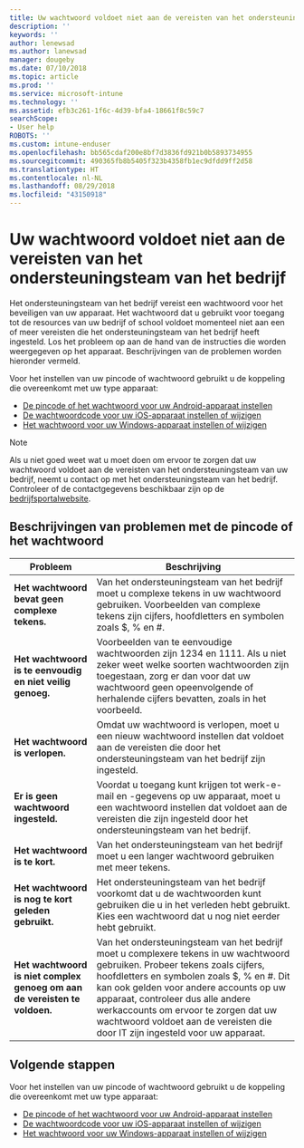 ```yaml
---
title: Uw wachtwoord voldoet niet aan de vereisten van het ondersteuningsteam van het bedrijf | Microsoft Docs
description: ''
keywords: ''
author: lenewsad
ms.author: lanewsad
manager: dougeby
ms.date: 07/10/2018
ms.topic: article
ms.prod: ''
ms.service: microsoft-intune
ms.technology: ''
ms.assetid: efb3c261-1f6c-4d39-bfa4-18661f8c59c7
searchScope:
- User help
ROBOTS: ''
ms.custom: intune-enduser
ms.openlocfilehash: bb565cdaf200e8bf7d3836fd921b0b5893734955
ms.sourcegitcommit: 490365fb8b5405f323b4358fb1ec9dfdd9ff2d58
ms.translationtype: HT
ms.contentlocale: nl-NL
ms.lasthandoff: 08/29/2018
ms.locfileid: "43150918"
---
```

# <a name="your-password-does-not-meet-your-company-supports-requirements"></a>Uw wachtwoord voldoet niet aan de vereisten van het ondersteuningsteam van het bedrijf

Het ondersteuningsteam van het bedrijf vereist een wachtwoord voor het beveiligen van uw apparaat. Het wachtwoord dat u gebruikt voor toegang tot de resources van uw bedrijf of school voldoet momenteel niet aan een of meer vereisten die het ondersteuningsteam van het bedrijf heeft ingesteld. Los het probleem op aan de hand van de instructies die worden weergegeven op het apparaat. Beschrijvingen van de problemen worden hieronder vermeld.

Voor het instellen van uw pincode of wachtwoord gebruikt u de koppeling die overeenkomt met uw type apparaat:

- [De pincode of het wachtwoord voor uw Android-apparaat instellen](set-your-pin-or-password-android.md)
- [De wachtwoordcode voor uw iOS-apparaat instellen of wijzigen](set-or-change-your-passcode-ios.md)
- [Het wachtwoord voor uw Windows-apparaat instellen of wijzigen](set-or-change-your-password-windows.md)

> [!NOTE]
> Als u niet goed weet wat u moet doen om ervoor te zorgen dat uw wachtwoord voldoet aan de vereisten van het ondersteuningsteam van uw bedrijf, neemt u contact op met het ondersteuningsteam van het bedrijf. Controleer of de contactgegevens beschikbaar zijn op de [bedrijfsportalwebsite](https://go.microsoft.com/fwlink/?linkid=2010980).

## <a name="pin-or-password-issue-descriptions"></a>Beschrijvingen van problemen met de pincode of het wachtwoord

| **Probleem** | **Beschrijving** |
|-----------------------------------------------------|------------------------------------------------------------------------------------------------------------------------------------------------------------------------------------------------------------------------------------------------------------------------------------------------------------------------------------------------------------|
| **Het wachtwoord bevat geen complexe tekens.** | Van het ondersteuningsteam van het bedrijf moet u complexe tekens in uw wachtwoord gebruiken. Voorbeelden van complexe tekens zijn cijfers, hoofdletters en symbolen zoals $, % en #. |
| **Het wachtwoord is te eenvoudig en niet veilig genoeg.** | Voorbeelden van te eenvoudige wachtwoorden zijn 1234 en 1111. Als u niet zeker weet welke soorten wachtwoorden zijn toegestaan, zorg er dan voor dat uw wachtwoord geen opeenvolgende of herhalende cijfers bevatten, zoals in het voorbeeld. |
| **Het wachtwoord is verlopen.** | Omdat uw wachtwoord is verlopen, moet u een nieuw wachtwoord instellen dat voldoet aan de vereisten die door het ondersteuningsteam van het bedrijf zijn ingesteld. |
| **Er is geen wachtwoord ingesteld.** | Voordat u toegang kunt krijgen tot werk-e-mail en -gegevens op uw apparaat, moet u een wachtwoord instellen dat voldoet aan de vereisten die zijn ingesteld door het ondersteuningsteam van het bedrijf. |
| **Het wachtwoord is te kort.** | Van het ondersteuningsteam van het bedrijf moet u een langer wachtwoord gebruiken met meer tekens. |
| **Het wachtwoord is nog te kort geleden gebruikt.** | Het ondersteuningsteam van het bedrijf voorkomt dat u de wachtwoorden kunt gebruiken die u in het verleden hebt gebruikt. Kies een wachtwoord dat u nog niet eerder hebt gebruikt. |
| **Het wachtwoord is niet complex genoeg om aan de vereisten te voldoen.** | Van het ondersteuningsteam van het bedrijf moet u complexere tekens in uw wachtwoord gebruiken. Probeer tekens zoals cijfers, hoofdletters en symbolen zoals $, % en #. Dit kan ook gelden voor andere accounts op uw apparaat, controleer dus alle andere werkaccounts om ervoor te zorgen dat uw wachtwoord voldoet aan de vereisten die door IT zijn ingesteld voor uw apparaat. |

## <a name="next-steps"></a>Volgende stappen

Voor het instellen van uw pincode of wachtwoord gebruikt u de koppeling die overeenkomt met uw type apparaat:

- [De pincode of het wachtwoord voor uw Android-apparaat instellen](set-your-pin-or-password-android.md)
- [De wachtwoordcode voor uw iOS-apparaat instellen of wijzigen](set-or-change-your-passcode-ios.md)
- [Het wachtwoord voor uw Windows-apparaat instellen of wijzigen](set-or-change-your-password-windows.md)
